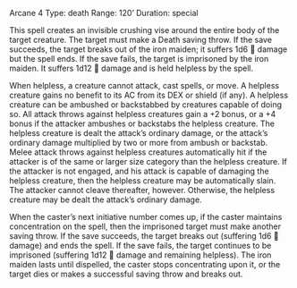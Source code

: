 Arcane 4
Type: death
Range: 120’
Duration: special

This spell creates an invisible crushing vise around the entire body of the target creature. The target must make a Death saving throw. If the save succeeds, the target breaks out of the iron maiden; it suffers 1d6  damage but the spell ends. If the save fails, the target is imprisoned by the iron maiden. It suffers 1d12  damage and is held helpless by the spell.

When helpless, a creature cannot attack, cast spells, or move. A helpless creature gains no benefit to its AC from its DEX or shield (if any). A helpless creature can be ambushed or backstabbed by creatures capable of doing so. All attack throws against helpless creatures gain a +2 bonus, or a +4 bonus if the attacker ambushes or backstabs the helpless creature. The helpless creature is dealt the attack’s ordinary damage, or the attack’s ordinary damage multiplied by two or more from ambush or backstab. Melee attack throws against helpless creatures automatically hit if the attacker is of the same or larger size category than the helpless creature. If the attacker is not engaged, and his attack is capable of damaging the helpless creature, then the helpless creature may be automatically slain. The attacker cannot cleave thereafter, however. Otherwise, the helpless creature may be dealt the attack’s ordinary damage.

When the caster’s next initiative number comes up, if the caster maintains concentration on the spell, then the imprisoned target must make another saving throw. If the save succeeds, the target breaks out (suffering 1d6  damage) and ends the spell. If the save fails, the target continues to be imprisoned (suffering 1d12  damage and remaining helpless). The iron maiden lasts until dispelled, the caster stops concentrating upon it, or the target dies or makes a successful saving throw and breaks out.